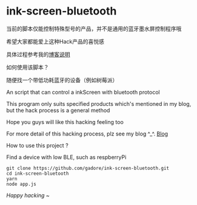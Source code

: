 # ink-screen-bluetooth



当前的脚本仅能控制特殊型号的产品，并不是通用的蓝牙墨水屏控制程序哦


希望大家都能爱上这种Hack产品的喜悦感


具体过程参考我的[博客说明](https://gadore.top/archives/1677915050714)


如何使用该脚本？



随便找一个带低功耗蓝牙的设备（例如树莓派）



An script that can control a inkScreen with bluetooth protocol

This program only suits specified products which's mentioned in my blog, but the hack process is a general method

Hope you guys will like this hacking feeling too

For more detail of this hacking process, plz see my blog ^_^. [Blog](https://gadore.top/archives/1677915050714)

How to use this project ?

Find a device with low BLE, such as respberryPi

````
git clone https://github.com/gadore/ink-screen-bluetooth.git
cd ink-screen-bluetooth
yarn
node app.js
````

*Happy hacking ~*
